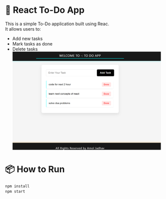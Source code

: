 
# 📝 React To-Do App

This is a simple To-Do application built using Reac.  
It allows users to:

- Add new tasks
- Mark tasks as done
- Delete tasks
![Screenshot](https://raw.githubusercontent.com/QuntamCoder/react-todo-app/main/src/image.png)

# 📦 How to Run

```cmd
npm install
npm start

